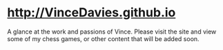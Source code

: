 # http://VinceDavies.github.io
A glance at the work and passions of Vince.
Please visit the site and view some of my chess games, or other content that will be added soon.
